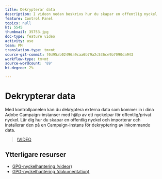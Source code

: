 ```yaml
---
title: Dekrypterar data
description: I videon nedan beskrivs hur du skapar en offentlig nyckel och importerar och installerar den på en Campaign-instans för att dekryptera data.
feature: Control Panel
topics: null
kt: 5545
thumbnail: 35753.jpg
doc-type: feature video
activity: use
team: PM
translation-type: tm+mt
source-git-commit: f0d95ab02496a9caa6b79a2c536ce9b7090da943
workflow-type: tm+mt
source-wordcount: '89'
ht-degree: 2%

---
```



# Dekrypterar data

Med kontrollpanelen kan du dekryptera externa data som kommer in i dina Adobe Campaign-instanser med hjälp av ett nyckelpar för offentlig/privat nyckel.
Lär dig hur du skapar en offentlig nyckel och importerar och installerar den på en Campaign-instans för dekryptering av inkommande data.

>[!VIDEO](https://video.tv.adobe.com/v/35753?quality=12)

## Ytterligare resurser

* [GPG-nyckelhantering (videor)](./gpg-key-management-overview.md)
* [GPG-nyckelhantering (dokumentation)](https://docs.adobe.com/content/help/en/control-panel/using/instances-settings/gpg-keys-management.html)
